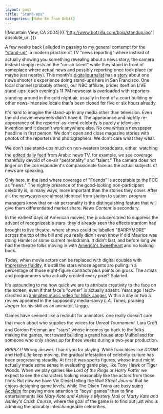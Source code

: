 ```yaml
---
layout: post
title: "Stand-ups"
categories: [Nuke Em from Orbit]
---
```



![Mountain View, CA 2004]({{ 'http://www.botzilla.com/bpix/standup.jpg' | absolute_url }})


A few weeks back I alluded in passing to my general contempt for the <a href="/blog/archives/000304.html">"stand-up"</a> &#151; a modern practice of TV "news reporting" where instead of actually showing you something revealing about a news story, the camera instead simply rests on the "on-air talent" while they stand in front of someplace where actual news and possibly reporting once took place (or maybe just nearby). This month's <a href="http://digitaljournalist.org/" target="_blank">digitaljournalist</a> has a <a href="http://digitaljournalist.org/issue0405/assign/mn_journal0405.htm" target="_blank">story</a> about one news shooter's experience doing stand-ups here in San Francisco. One local channel (probably others), our NBC affiliate, prides itself on LIVE stand-ups &#151; each evening's 11 PM newscast is overloaded with reporters standing around in the cold night air, usually in front of a court building or other news-intensive locale that's been closed for five or six hours already.

It's hard to imagine the stand-up in any media other than television. Even the old movie newsreels didn't have it. The appearance and nightly re-appearance of the reporter-as-demi-celebrity is purely a television invention and it doesn't work anywhere else. No one writes a newspaper headline in first person. We don't open and close magazine stories with photos of the reporters and photographers. We don't care what they wear.

<!--more-->
We don't see stand-ups much on non-western broadcasts, either &#151; watching the <a href="http://linktv.org/mosaic/streamsArchive/" target="_blank">edited daily feed</a> from Arabic news TV, for example, we see coverage thankfully devoid of on-air "personality" and "talent." The camera does not linger on the correspondent's compassionate face as the actual subjects of news are speaking.

Only here, in the land where coverage of "Friends" is acceptable to the FCC as "news." The nightly presence of the good-looking non-participant celebrity is, in many ways, more important than the stories they cover. After all, the newscasts are almost identical from station to station &#151; program managers know that on-air personality is the distinguishing feature that will give them differentiated market share. <i>News Content</i> is secondary.

In the earliest days of American movies, the producers tried to suppress the advent of recognizeable stars &#151; they'd already seen the effects stardom had brought to live theatre, where shows could be labelled "BARRYMORE" across the top of the bill and you really didn't even know if old Maurice was doing Hamlet or some current melodrama. It didn't last, and before long we had the theatre folks moving in with <a href="http://www.cobbles.com/simpp_archive/mary-pickford_intro.htm" target="_blank">America's Sweetheart</a> and no looking back.

Today, when movie actors can be replaced with digital doubles with <a href="http://www.virtualcinematography.org/publications/acrobat/Superpunch.pdf" target="_blank">impressive fluidity,</a> it's still the stars whose agents are pulling in a percentage of those eight-figure contracts plus points on gross. The artists and programmers who actually created every pixel? Salaried.

It's astounding to me how quick we are to attribute creativity to the face on the screen, even if that face's "owner" is actually absent. Years ago I tech-directed an <a href="http://accad.osu.edu/~waynec/history/tree/dp.html" target="_blank">animated music video for Mick Jagger.</a> Within a day or two a review appeared in the supposedly media-savvy <i>L.A. Times,</i> praising <i>Jagger</i> for his skill as an animator. Urggg.

Games have seemed like a redoubt for animators &#151; one really doesn't care that much about who supplies the voices for <i>Unreal Tournament</i> &#151; Lara Croft and Gordon Freeman are "stars" whose incomes go back to the folks making the games, not toward building a grand house atop Mulholland for someone who only shows up for three weeks during a two-year production.

*BRRRZT!* Wrong answer. Thank you for playing. While franchises like <i>DOOM</i> and <i>Half-Life</i> keep moving, the gradual infestation of celebrity culture has been progressing steadily. At first it was sports figures, whose input might actually made some sense in evaluating game play, like Tony Hawk or Tiger Woods. When we play games like <i>Lord of the Rings</i> or <i>Harry Potter</i> we expect to see the characters looking reasonably like the actors from those films. But now we have Vin Diesel telling the <i>Wall Street Journal</i> that he enjoys designing game levels, while The Olsen Twins are busy <a href="http://celebrityjustice.warnerbros.com/documents/04/04/olsen.pdf" target="_blank">suing Acclaim</a> for paying more attention to "boys' games" than to fine entertainments like <i>Mary Kate and Ashley's Mystery Mall</i> or <i>Marty Kate and Ashley's Crush Course,</i> where the goal of the game is to find out just who is admiring the adorably interchangeable celebrities.

